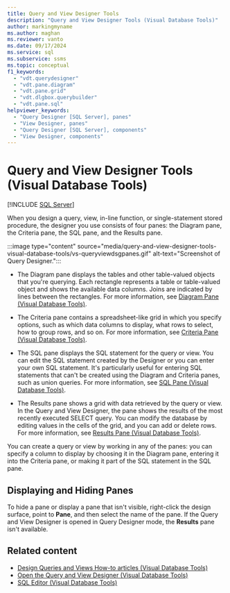 ```yaml
---
title: Query and View Designer Tools
description: "Query and View Designer Tools (Visual Database Tools)"
author: markingmyname
ms.author: maghan
ms.reviewer: vanto
ms.date: 09/17/2024
ms.service: sql
ms.subservice: ssms
ms.topic: conceptual
f1_keywords:
  - "vdt.querydesigner"
  - "vdt.pane.diagram"
  - "vdt.pane.grid"
  - "vdt.dlgbox.querybuilder"
  - "vdt.pane.sql"
helpviewer_keywords:
  - "Query Designer [SQL Server], panes"
  - "View Designer, panes"
  - "Query Designer [SQL Server], components"
  - "View Designer, components"
---
```

# Query and View Designer Tools (Visual Database Tools)

[!INCLUDE [SQL Server](../../includes/applies-to-version/sqlserver.md)]

When you design a query, view, in-line function, or single-statement stored procedure, the designer you use consists of four panes: the Diagram pane, the Criteria pane, the SQL pane, and the Results pane.

:::image type="content" source="media/query-and-view-designer-tools-visual-database-tools/vs-queryviewdsgpanes.gif" alt-text="Screenshot of Query Designer.":::

- The Diagram pane displays the tables and other table-valued objects that you're querying. Each rectangle represents a table or table-valued object and shows the available data columns. Joins are indicated by lines between the rectangles. For more information, see [Diagram Pane (Visual Database Tools)](diagram-pane-visual-database-tools.md).

- The Criteria pane contains a spreadsheet-like grid in which you specify options, such as which data columns to display, what rows to select, how to group rows, and so on. For more information, see [Criteria Pane (Visual Database Tools)](criteria-pane-visual-database-tools.md).

- The SQL pane displays the SQL statement for the query or view. You can edit the SQL statement created by the Designer or you can enter your own SQL statement. It's particularly useful for entering SQL statements that can't be created using the Diagram and Criteria panes, such as union queries. For more information, see [SQL Pane (Visual Database Tools)](sql-pane-visual-database-tools.md).

- The Results pane shows a grid with data retrieved by the query or view. In the Query and View Designer, the pane shows the results of the most recently executed SELECT query. You can modify the database by editing values in the cells of the grid, and you can add or delete rows. For more information, see [Results Pane (Visual Database Tools)](results-pane-visual-database-tools.md).

You can create a query or view by working in any of the panes: you can specify a column to display by choosing it in the Diagram pane, entering it into the Criteria pane, or making it part of the SQL statement in the SQL pane.

## Displaying and Hiding Panes

To hide a pane or display a pane that isn't visible, right-click the design surface, point to **Pane**, and then select the name of the pane. If the Query and View Designer is opened in Query Designer mode, the **Results** pane isn't available.

## Related content

- [Design Queries and Views How-to articles (Visual Database Tools)](design-queries-and-views-how-to-topics-visual-database-tools.md)
- [Open the Query and View Designer (Visual Database Tools)](open-the-query-and-view-designer-visual-database-tools.md)
- [SQL Editor (Visual Database Tools)](sql-editor-visual-database-tools.md)
